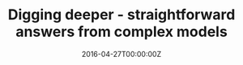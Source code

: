 ---
date: "2016-04-27T00:00:00Z"
external_link: ""
image:
  caption: Photo by Toa Heftiba on Unsplash
  focal_point: Smart
summary: |-
  
  With our eye for details, we noticed that product performance subtly differed across state lines. Higher temperatures clearly drove product failure in Nebraska, but the relationship was murkier in Pennsylvania.
  
  We prioritize client time and comprehension. As the problem expanded in complexity, so did our models. An important part of our work is unpacking the results for actionable insights. This helped us and our client to quickly zero in on a root cause and develop new product recommendations.
  
  Click for more on how we report complexity with clarity.
tags:
- Problem
title: Digging deeper - straightforward answers from complex models
---